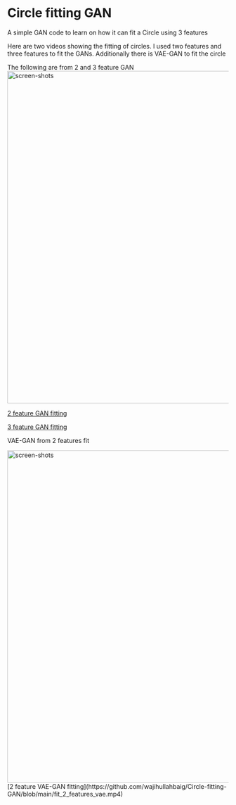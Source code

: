 # Circle fitting GAN
A simple GAN code to learn on how it can fit a Circle using 3 features

Here are two videos showing the fitting of circles.
I used two features and three features to fit the GANs.
Additionally there is VAE-GAN to fit the circle

The following are from 2 and 3 feature GAN
<img width="755" alt="screen-shots" src="https://github.com/user-attachments/assets/08b05b13-25b6-4242-a482-342b43e40397">


[2 feature GAN fitting](https://github.com/wajihullahbaig/Circle-fitting-GAN/blob/main/fit_2_features.mp4)

[3 feature GAN fitting](https://github.com/wajihullahbaig/Circle-fitting-GAN/blob/main/fit_3_features.mp4)

VAE-GAN from 2 features fit

<img width="755" alt="screen-shots" src="https://github.com/user-attachments/assets/62f3e660-4be2-4f1c-8ee2-5f91aafe0a2b">
[2 feature VAE-GAN fitting](https://github.com/wajihullahbaig/Circle-fitting-GAN/blob/main/fit_2_features_vae.mp4)
